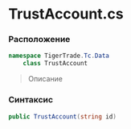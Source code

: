 
# TrustAccount.cs
### Расположение
```csharp
namespace TigerTrade.Tc.Data  
    class TrustAccount
```

> Описание

### Синтаксис
```csharp
public TrustAccount(string id)
```
